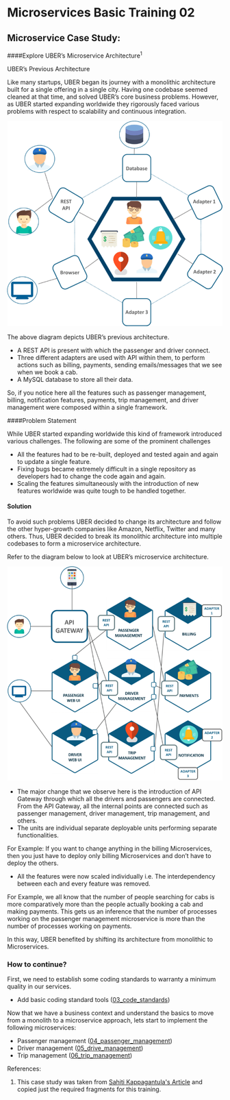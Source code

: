 # Microservices Basic Training 02

## Microservice Case Study:
####Explore UBER’s Microservice Architecture<sup>1</sup>

UBER’s Previous Architecture

Like many startups, UBER began its journey with a monolithic architecture built for a single offering in a single city. Having one codebase seemed cleaned at that time, and solved UBER’s core business problems. However, as UBER started expanding worldwide they rigorously faced various problems with respect to scalability and continuous integration.

![uber_monolith_architecture](case_resources/uber_monolith.png "Uber monolith architecture")


The above diagram depicts UBER’s previous architecture.

- A REST API is present with which the passenger and driver connect.
- Three different adapters are used with API within them, to perform actions such as billing, payments, sending emails/messages that we see when we book a cab.
- A MySQL database to store all their data.

So, if you notice here all the features such as passenger management, billing, notification features, payments, trip management, and driver management were composed within a single framework.

####Problem Statement

While UBER started expanding worldwide this kind of framework introduced various challenges. The following are some of the prominent challenges
- All the features had to be re-built, deployed and tested again and again to update a single feature.
- Fixing bugs became extremely difficult in a single repository as developers had to change the code again and again.
- Scaling the features simultaneously with the introduction of new features worldwide was quite tough to be handled together.

#### Solution

To avoid such problems UBER decided to change its architecture and follow the other hyper-growth companies like Amazon, Netflix, Twitter and many others. Thus, UBER decided to break its monolithic architecture into multiple codebases to form a microservice architecture.

Refer to the diagram below to look at UBER’s microservice architecture.

![uber_microservice_architecture](case_resources/uber_ms.png "Uber microservice architecture")

- The major change that we observe here is the introduction of API Gateway through which all the drivers and passengers are connected. From the API Gateway, all the internal points are connected such as passenger management, driver management, trip management, and others.
- The units are individual separate deployable units performing separate functionalities.

For Example: If you want to change anything in the billing Microservices, then you just have to deploy only billing Microservices and don’t have to deploy the others.
- All the features were now scaled individually i.e. The interdependency between each and every feature was removed.

For Example, we all know that the number of people searching for cabs is more comparatively more than the people actually booking a cab and making payments. This gets us an inference that the number of processes working on the passenger management microservice is more than the number of processes working on payments.

In this way, UBER benefited by shifting its architecture from monolithic to Microservices.

### How to continue?

First, we need to establish some coding standards to warranty a minimum quality in our services.

- Add basic coding standard tools ([03_code_standards](../03_code_standards))

Now that we have a business context and understand the basics to move from a monolith to a microservice approach, lets start to implement the following microservices:

- Passenger management ([04_passenger_management](../04_passenger_management))
- Driver management ([05_drive_management](../05_driver_management))
- Trip management ([06_trip_management](../06_trip_management))



References:

 1. This case study was taken from [Sahiti Kappagantula's Article](https://medium.com/edureka/microservice-architecture-5e7f056b90f1) and copied just the required fragments for this training.
